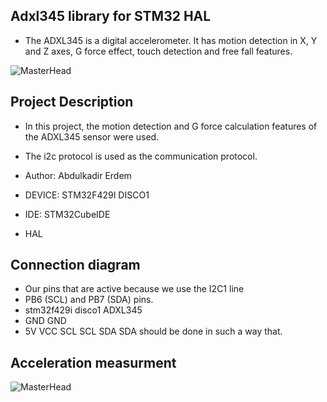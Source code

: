 ## Adxl345 library for STM32 HAL
* The ADXL345 is a digital accelerometer. It has motion detection in X, Y and Z axes, G force effect, touch detection and free fall features.

![MasterHead](https://www.rhino3dprinter.com/Images/Urun/03122022140200.jpeg)



## Project Description 
* In this project, the motion detection and G force calculation features of the ADXL345 sensor were used. 
* The i2c protocol is used as the communication protocol.

*	Author:     Abdulkadir Erdem
*	DEVICE:     STM32F429I DISCO1
* IDE:        STM32CubeIDE
* HAL
## Connection diagram
* Our pins that are active because we use the I2C1 line 
* PB6 (SCL) and PB7 (SDA) pins.  
* stm32f429i disco1      ADXL345
* GND                    GND
* 5V                     VCC
  SCL                    SCL
  SDA                    SDA 
should be done in such a way that.



## Acceleration measurment
![MasterHead](https://bit.ly/3Rz7GJd)

